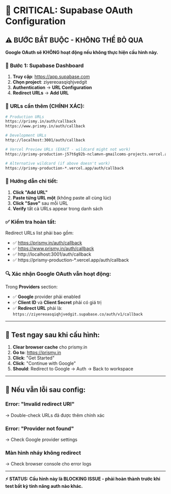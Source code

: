 # 🚨 CRITICAL: Supabase OAuth Configuration

## ⚠️ BƯỚC BẮT BUỘC - KHÔNG THỂ BỎ QUA

**Google OAuth sẽ KHÔNG hoạt động nếu không thực hiện cấu hình này.**

### 🔧 **Bước 1: Supabase Dashboard**

1. **Truy cập**: https://app.supabase.com
2. **Chọn project**: ziyereoasqiqhjvedgit
3. **Authentication** → **URL Configuration**
4. **Redirect URLs** → **Add URL**

### 📝 **URLs cần thêm (CHÍNH XÁC):**

```bash
# Production URLs
https://prismy.in/auth/callback
https://www.prismy.in/auth/callback

# Development URLs
http://localhost:3001/auth/callback

# Vercel Preview URLs (EXACT - wildcard might not work)
https://prismy-production-j57t6g92b-nclamvn-gmailcoms-projects.vercel.app/auth/callback

# Alternative wildcard (if above doesn't work)
https://prismy-production-*.vercel.app/auth/callback
```

### 🎯 **Hướng dẫn chi tiết:**

1. **Click "Add URL"**
2. **Paste từng URL một** (không paste all cùng lúc)
3. **Click "Save"** sau mỗi URL
4. **Verify** tất cả URLs appear trong danh sách

### ✅ **Kiểm tra hoàn tất:**

Redirect URLs list phải bao gồm:

- ✅ https://prismy.in/auth/callback
- ✅ https://www.prismy.in/auth/callback
- ✅ http://localhost:3001/auth/callback
- ✅ https://prismy-production-\*.vercel.app/auth/callback

### 🔍 **Xác nhận Google OAuth vẫn hoạt động:**

Trong **Providers** section:

- ✅ **Google** provider phải enabled
- ✅ **Client ID** và **Client Secret** phải có giá trị
- ✅ **Redirect URL** phải là: `https://ziyereoasqiqhjvedgit.supabase.co/auth/v1/callback`

---

## 🧪 **Test ngay sau khi cấu hình:**

1. **Clear browser cache** cho prismy.in
2. **Go to**: https://prismy.in
3. **Click**: "Get Started"
4. **Click**: "Continue with Google"
5. **Should**: Redirect to Google → Auth → Back to workspace

---

## 🚨 **Nếu vẫn lỗi sau config:**

### **Error: "Invalid redirect URI"**

→ Double-check URLs đã được thêm chính xác

### **Error: "Provider not found"**

→ Check Google provider settings

### **Màn hình nháy không redirect**

→ Check browser console cho error logs

---

**⚡ STATUS: Cấu hình này là BLOCKING ISSUE - phải hoàn thành trước khi test bất kỳ tính năng auth nào khác.**
